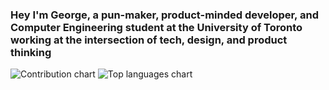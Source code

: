 ### Hey I'm George, a pun-maker, product-minded developer, and Computer Engineering student at the University of Toronto working at the intersection of tech, design, and product thinking

<!--
**gliu20/gliu20** is a ✨ _special_ ✨ repository because its `README.md` (this file) appears on your GitHub profile.

Here are some ideas to get you started:

- 🔭 I’m currently working on ...
- 🌱 I’m currently learning ...
- 👯 I’m looking to collaborate on ...
- 🤔 I’m looking for help with ...
- 💬 Ask me about ...
- 📫 How to reach me: ...
- 😄 Pronouns: ...
- ⚡ Fun fact: ...
-->


![Contribution chart](https://github-readme-stats.vercel.app/api?username=gliu20&count_private=true&show_icons=true&include_all_commits=true&hide_border=true)
![Top languages chart](https://github-readme-stats.vercel.app/api/top-langs/?username=gliu20&layout=compact&count_private=true&include_all_commits=true&hide_border=true&langs_count=8)
